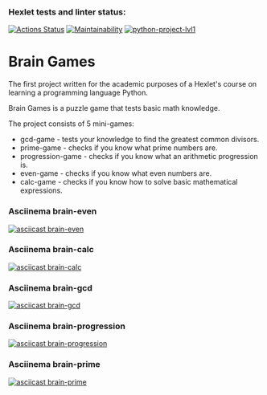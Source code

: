 ### Hexlet tests and linter status:
[![Actions Status](https://github.com/Rahab666/python-project-lvl1/workflows/hexlet-check/badge.svg)](https://github.com/Rahab666/python-project-lvl1/actions)
[![Maintainability](https://api.codeclimate.com/v1/badges/73b6298f3302a1d1d5e7/maintainability)](https://codeclimate.com/github/Rahab666/python-project-lvl1/maintainability)
[![python-project-lvl1](https://github.com/Rahab666/python-project-lvl1/actions/workflows/python-project-lvl1.yml/badge.svg)](https://github.com/Rahab666/python-project-lvl1/actions)

# Brain Games

The first project written for the academic purposes of a Hexlet's course on learning a programming language Python.

Brain Games is a puzzle game that tests basic math knowledge.

The project consists of 5 mini-games:

- gcd-game - tests your knowledge to find the greatest common divisors.
- prime-game - checks if you know what prime numbers are.
- progression-game - checks if you know what an arithmetic progression is.
- even-game - checks if you know what even numbers are.
- calc-game - checks if you know how to solve basic mathematical expressions.

### Asciinema brain-even
[![asciicast brain-even](https://asciinema.org/a/447094.svg)](https://asciinema.org/a/447094)

### Asciinema brain-calc
[![asciicast brain-calc](https://asciinema.org/a/447469.svg)](https://asciinema.org/a/447469)

### Asciinema brain-gcd
[![asciicast brain-gcd](https://asciinema.org/a/447535.svg)](https://asciinema.org/a/447535)

### Asciinema brain-progression
[![asciicast brain-progression](https://asciinema.org/a/447836.svg)](https://asciinema.org/a/447836)

### Asciinema brain-prime
[![asciicast brain-prime](https://asciinema.org/a/448090.svg)](https://asciinema.org/a/448090)
